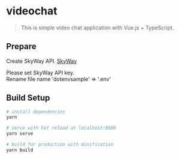 # videochat
> This is simple video chat application with Vue.js + TypeScript.

## Prepare
Create SkyWay API.
[SkyWay](https://webrtc.ecl.ntt.com/)

Please set SkyWay API key. <br>
Rename file name 'dotenvsample' => '.env' <br>

## Build Setup

``` bash
# install dependencies
yarn

# serve with hot reload at localhost:8080
yarn serve

# build for production with minification
yarn build
```